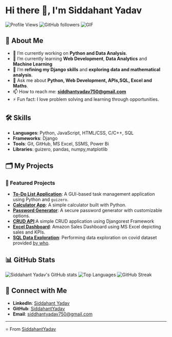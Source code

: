 # Hi there 👋, I'm Siddahant Yadav


![Profile Views](https://komarev.com/ghpvc/?username=SiddahantYadav&color=brightgreen)
![GitHub followers](https://img.shields.io/github/followers/SiddahantYadav?label=Followers&style=social)
![GIF](https://media.giphy.com/media/0weNDO7xfTye4oqkUr/giphy.gif)
## 🌟 About Me

- 🔭 I’m currently working on **Python and Data Analysis**.
- 🌱 I’m currently learning **Web Development**, **Data Analytics** and **Machine Learning**
- 🤔 I’m **refining my Django skills** and **exploring data and mathematical analysis**.
- 💬 Ask me about **Python, Web Development, APIs,SQL, Excel and Maths**.
- 📫 How to reach me: **[siddhantyadav750@gmail.com](mailto:your.email@example.com)**
- ⚡ Fun fact: I love problem solving and learning through opportunities.

## 🛠️ Skills

- **Languages**: Python, JavaScript, HTML/CSS, C/C++, SQL 
- **Frameworks**: Django
- **Tools**: Git, GitHub, MS Excel, SSMS, Power Bi
- **Libraries**: guizero, pandas, numpy,matplotlib

## 🗂️ My Projects

### 🚀 Featured Projects

- **[To-Do List Application](https://github.com/SiddahantY/todo-list-app)**: A GUI-based task management application using Python and `guizero`.
- **[Calculator App](https://github.com/SiddahantY/calculator-app)**: A simple calculator built with Python.
- **[Password Generator](https://github.com/SiddahantY/password-generator)**: A secure password generator with customizable options.
- **[CRUD API](https://github.com/SiddahantY/crud-api)**:A simple CRUD application using Djangorest Framework
- **[Excel Dashboard](https://github.com/SiddahantY/Amazon-Sales-Dashboard)**: Amazon Sales Dashboard using MS Excel depicting sales and KPIs.
- **[SQL Data Exploration](https://github.com/SiddahantY/Portfolio-project-SQL)**: Performing data exploration on covid dataset provided [ by who](https://ourworldindata.org/covid-deaths).

## 📊 GitHub Stats

![Siddahant Yadav's GitHub stats](https://github-readme-stats.vercel.app/api?username=SiddahantY&show_icons=true&theme=radical)
![Top Languages](https://github-readme-stats.vercel.app/api/top-langs/?username=SiddahantY&layout=compact&theme=radical)
![GitHub Streak](https://github-readme-streak-stats.herokuapp.com/?user=SiddahantY&theme=radical)

## 🤝 Connect with Me

- **LinkedIn**: [Siddahant Yadav](https://www.linkedin.com/in/siddahant-yadav-668b24229/)
- **GitHub**: [SiddahantYadav](https://github.com/SiddahantY)
- **Email**: [siddhantyadav750@gmail.com](mailto:siddhantyadav750@gmail.com)

---

⭐️ From [SiddahantYadav](https://github.com/SiddahantY)
